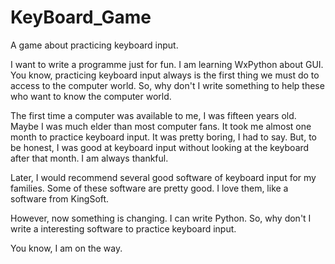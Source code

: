 # KeyBoard_Game
A game about practicing keyboard input.

I want to write a programme just for fun. I am learning WxPython about GUI.
You know, practicing keyboard input always is the first thing we must do to access to the computer world.
So, why don't I write something to help these who want to know the computer world.

The first time a computer was available to me, I was fifteen years old. Maybe I was much elder than most computer fans. It took me almost one month to practice keyboard input. It was pretty boring, I had to say. But, to be honest, I was good at keyboard input without looking at the keyboard after that month. I am always thankful.

Later, I would recommend several good software of keyboard input for my families. Some of these software are pretty good.  I love them, like a software from KingSoft.

However, now something is changing. I can write Python.
So, why don't I write a interesting software to practice keyboard input.

You know, I am on the way.
